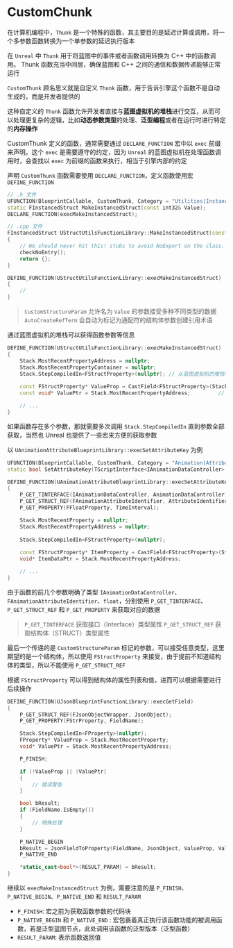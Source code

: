 # CustomChunk

在计算机编程中，`Thunk` 是一个特殊的函数，其主要目的是延迟计算或调用，将一个多参数函数转换为一个单参数的延迟执行版本

在 `Unreal` 中 `Thunk` 用于将蓝图中的事件或者函数调用转换为 C++ 中的函数调用。 Thunk 函数充当中间层，确保蓝图和 C++ 之间的通信和数据传递能够正常运行

`CustomThunk` 顾名思义就是自定义 `Thunk` 函数，用于告诉引擎这个函数不是自动生成的，而是开发者提供的

这种自定义的 `Thunk` 函数允许开发者直接与**蓝图虚拟机的堆栈**进行交互，从而可以处理更复杂的逻辑，比如**动态参数类型**的处理、**泛型编程**或者在运行时进行特定的**内存操作**

CustomThunk 定义的函数，通常需要通过 `DECLARE_FUNCTION` 宏中以 `exec` 前缀来声明。这个 `exec` 是需要遵守的约定，因为 `Unreal` 的蓝图虚拟机在处理函数调用时，会查找以 `exec` 为前缀的函数来执行，相当于引擎内部的约定

声明 `CustomThunk` 函数需要使用 `DECLARE_FUNCTION`，定义函数使用宏 `DEFINE_FUNCTION`

```cpp
// .h 文件
UFUNCTION(BlueprintCallable, CustomThunk, Category = "Utilities|Instanced Struct", meta = (CustomStructureParam = "Value", BlueprintInternalUseOnly="true", NativeMakeFunc))
static FInstancedStruct MakeInstancedStruct(const int32& Value);
DECLARE_FUNCTION(execMakeInstancedStruct);

// .cpp 文件
FInstancedStruct UStructUtilsFunctionLibrary::MakeInstancedStruct(const int32& Value)
{
	// We should never hit this! stubs to avoid NoExport on the class.
	checkNoEntry();
	return {};
}

DEFINE_FUNCTION(UStructUtilsFunctionLibrary::execMakeInstancedStruct)
{
    // 
}
```

> `CustomStructureParam` 允许名为 `Value` 的参数接受多种不同类型的数据
> `AutoCreateRefTerm` 会自动为标记为通配符的结构体参数创建引用术语

通过蓝图虚拟机的堆栈可以获得函数参数等信息

```cpp
DEFINE_FUNCTION(UStructUtilsFunctionLibrary::execMakeInstancedStruct)
{	
	Stack.MostRecentPropertyAddress = nullptr;	
	Stack.MostRecentPropertyContainer = nullptr;
	Stack.StepCompiledIn<FStructProperty>(nullptr);	// 从蓝图虚拟机的堆栈中获取下一个 FStructProperty 类型的属性，这通常是函数的参数
	
	const FStructProperty* ValueProp = CastField<FStructProperty>(Stack.MostRecentProperty);	// 尝试将获取到的属性转换为 FStructProperty 类型，这代表结构体
	const void* ValuePtr = Stack.MostRecentPropertyAddress;			// 获取目标结构体的地址

	// ...
}
```

如果函数存在多个参数，那就需要多次调用 `Stack.StepCompiledIn` 直到参数全部获取，当然也 Unreal 也提供了一些宏来方便的获取参数

以 `UAnimationAttributeBlueprintLibrary::execSetAttributeKey` 为例

```cpp
UFUNCTION(BlueprintCallable, CustomThunk, Category = "Animation|Attributes", meta=(CustomStructureParam="Value", BlueprintInternalUseOnly="true"))
static bool SetAttributeKey(TScriptInterface<IAnimationDataController> AnimationDataController, const FAnimationAttributeIdentifier& AttributeIdentifier, float Time, const int32& Value);

DEFINE_FUNCTION(UAnimationAttributeBlueprintLibrary::execSetAttributeKey)
{
	P_GET_TINTERFACE(IAnimationDataController, AnimationDataController);
	P_GET_STRUCT_REF(FAnimationAttributeIdentifier, AttributeIdentifier);
	P_GET_PROPERTY(FFloatProperty, TimeInterval);

	Stack.MostRecentProperty = nullptr;
	Stack.MostRecentPropertyAddress = nullptr;
	
	Stack.StepCompiledIn<FStructProperty>(nullptr);
	
	const FStructProperty* ItemProperty = CastField<FStructProperty>(Stack.MostRecentProperty);
	void* ItemDataPtr = Stack.MostRecentPropertyAddress;

	// ...
}
```

由于函数的前几个参数明确了类型 `IAnimationDataController`、`FAnimationAttributeIdentifier`、`float`，分别使用 `P_GET_TINTERFACE`、`P_GET_STRUCT_REF` 和 `P_GET_PROPERTY` 来获取对应的数据

> `P_GET_TINTERFACE` 获取接口（Interface）类型属性
> `P_GET_STRUCT_REF` 获取结构体（STRUCT）类型属性

最后一个传递的是 `CustomStructureParam` 标记的参数，可以接受任意类型，这里期望的是一个结构体，所以使用 `FStructProperty` 来接受，由于提前不知道结构体的类型，所以不能使用 `P_GET_STRUCT_REF`

根据 `FStructProperty` 可以得到结构体的属性列表和值，进而可以根据需要进行后续操作

```cpp
DEFINE_FUNCTION(UJsonBlueprintFunctionLibrary::execGetField)
{
	P_GET_STRUCT_REF(FJsonObjectWrapper, JsonObject);
	P_GET_PROPERTY(FStrProperty, FieldName);

	Stack.StepCompiledIn<FProperty>(nullptr);
	FProperty* ValueProp = Stack.MostRecentProperty;
	void* ValuePtr = Stack.MostRecentPropertyAddress;

	P_FINISH;

	if (!ValueProp || !ValuePtr)
	{
		// 错误警告
	}

	bool bResult;
	if (FieldName.IsEmpty())
	{
		// 特殊处理
	}

	P_NATIVE_BEGIN
	bResult = JsonFieldToProperty(FieldName, JsonObject, ValueProp, ValuePtr);
	P_NATIVE_END

	*static_cast<bool*>(RESULT_PARAM) = bResult;
}
```

继续以 `execMakeInstancedStruct` 为例，需要注意的是 `P_FINISH`、`P_NATIVE_BEGIN`、`P_NATIVE_END` 和 `RESULT_PARAM`

- `P_FINISH`: 宏之前为获取函数参数的代码块
- `P_NATIVE_BEGIN` 和 `P_NATIVE_END` : 宏包裹着真正执行该函数功能的被调用函数，若是泛型蓝图节点，此处调用该函数的泛型版本（泛型函数）
- `RESULT_PARAM`: 表示函数返回值
